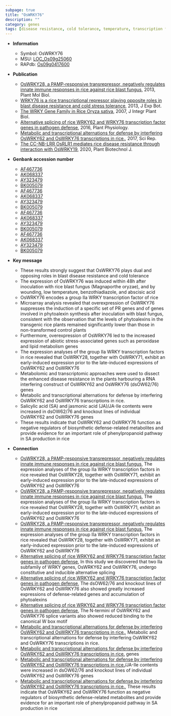 ```yaml
---
subpage: true
title: "OsWRKY76"
description: ""
category: genes
tags: [disease resistance, cold tolerance, temperature, transcription factor, blast, magnaporthe oryzae, blast disease, abiotic stress, disease, resistance, defense, salicylic acid, jasmonic, jasmonic acid,  sa , SA]
---
```


* **Information**  
    + Symbol: OsWRKY76  
    + MSU: [LOC_Os09g25060](http://rice.plantbiology.msu.edu/cgi-bin/ORF_infopage.cgi?orf=LOC_Os09g25060)  
    + RAPdb: [Os09g0417600](http://rapdb.dna.affrc.go.jp/viewer/gbrowse_details/irgsp1?name=Os09g0417600)  

* **Publication**  
    + [OsWRKY28, a PAMP-responsive transrepressor, negatively regulates innate immune responses in rice against rice blast fungus](http://www.ncbi.nlm.nih.gov/pubmed?term=OsWRKY28,+a+PAMP-responsive+transrepressor,+negatively+regulates+innate+immune+responses+in+rice+against+rice+blast+fungus%5BTitle%5D), 2013, Plant Mol Biol.
    + [WRKY76 is a rice transcriptional repressor playing opposite roles in blast disease resistance and cold stress tolerance](http://www.ncbi.nlm.nih.gov/pubmed?term=WRKY76+is+a+rice+transcriptional+repressor+playing+opposite+roles+in+blast+disease+resistance+and+cold+stress+tolerance%5BTitle%5D), 2013, J Exp Bot.
    + [The WRKY Gene Family in Rice Oryza sativa](http://www.ncbi.nlm.nih.gov/pubmed?term=The+WRKY+Gene+Family+in+Rice+Oryza+sativa%5BTitle%5D), 2007, J Integr Plant Biol.
    + [Alternative splicing of rice WRKY62 and WRKY76 transcription factor genes in pathogen defense](http://www.ncbi.nlm.nih.gov/pubmed?term=Alternative+splicing+of+rice+WRKY62+and+WRKY76+transcription+factor+genes+in+pathogen+defense%5BTitle%5D), 2016, Plant Physiology.
    + [Metabolic and transcriptional alternations for defense by interfering OsWRKY62 and OsWRKY76 transcriptions in rice.](http://www.ncbi.nlm.nih.gov/pubmed?term=Metabolic+and+transcriptional+alternations+for+defense+by+interfering+OsWRKY62+and+OsWRKY76+transcriptions+in+rice.%5BTitle%5D), 2017, Sci Rep.
    + [The CC-NB-LRR OsRLR1 mediates rice disease resistance through interaction with OsWRKY19](http://www.ncbi.nlm.nih.gov/pubmed?term=The+CC-NB-LRR+OsRLR1+mediates+rice+disease+resistance+through+interaction+with+OsWRKY19%5BTitle%5D), 2020, Plant Biotechnol J.

* **Genbank accession number**  
    + [AF467736](http://www.ncbi.nlm.nih.gov/nuccore/AF467736)
    + [AK068337](http://www.ncbi.nlm.nih.gov/nuccore/AK068337)
    + [AY323479](http://www.ncbi.nlm.nih.gov/nuccore/AY323479)
    + [BK005079](http://www.ncbi.nlm.nih.gov/nuccore/BK005079)
    + [AF467736](http://www.ncbi.nlm.nih.gov/nuccore/AF467736)
    + [AK068337](http://www.ncbi.nlm.nih.gov/nuccore/AK068337)
    + [AY323479](http://www.ncbi.nlm.nih.gov/nuccore/AY323479)
    + [BK005079](http://www.ncbi.nlm.nih.gov/nuccore/BK005079)
    + [AF467736](http://www.ncbi.nlm.nih.gov/nuccore/AF467736)
    + [AK068337](http://www.ncbi.nlm.nih.gov/nuccore/AK068337)
    + [AY323479](http://www.ncbi.nlm.nih.gov/nuccore/AY323479)
    + [BK005079](http://www.ncbi.nlm.nih.gov/nuccore/BK005079)
    + [AF467736](http://www.ncbi.nlm.nih.gov/nuccore/AF467736)
    + [AK068337](http://www.ncbi.nlm.nih.gov/nuccore/AK068337)
    + [AY323479](http://www.ncbi.nlm.nih.gov/nuccore/AY323479)
    + [BK005079](http://www.ncbi.nlm.nih.gov/nuccore/BK005079)

* **Key message**  
    + These results strongly suggest that OsWRKY76 plays dual and opposing roles in blast disease resistance and cold tolerance
    + The expression of OsWRKY76 was induced within 48h after inoculation with rice blast fungus (Magnaporthe oryzae), and by wounding, low temperature, benzothiadiazole, and abscisic acid
    + OsWRKY76 encodes a group IIa WRKY transcription factor of rice
    + Microarray analysis revealed that overexpression of OsWRKY76 suppresses the induction of a specific set of PR genes and of genes involved in phytoalexin synthesis after inoculation with blast fungus, consistent with the observation that the levels of phytoalexins in the transgenic rice plants remained significantly lower than those in non-transformed control plants
    + Furthermore, overexpression of OsWRKY76 led to the increased expression of abiotic stress-associated genes such as peroxidase and lipid metabolism genes
    + The expression analyses of the group IIa WRKY transcription factors in rice revealed that OsWRKY28, together with OsWRKY71, exhibit an early-induced expression prior to the late-induced expressions of OsWRKY62 and OsWRKY76
    + Metabolomic and transcriptomic approaches were used to dissect the enhanced disease resistance in the plants harbouring a RNA interfering construct of OsWRKY62 and OsWRKY76 (dsOW62/76) genes
    + Metabolic and transcriptional alternations for defense by interfering OsWRKY62 and OsWRKY76 transcriptions in rice.
    + Salicylic acid (SA) and jasmonic acid (JA)/JA-Ile contents were increased in dsOW62/76 and knockout lines of individual OsWRKY62 and OsWRKY76 genes
    + These results indicate that OsWRKY62 and OsWRKY76 function as negative regulators of biosynthetic defense-related metabolites and provide evidence for an important role of phenylpropanoid pathway in SA production in rice

* **Connection**  
    + [OsWRKY28, a PAMP-responsive transrepressor, negatively regulates innate immune responses in rice against rice blast fungus](http://www.ncbi.nlm.nih.gov/pubmed?term=OsWRKY28,+a+PAMP-responsive+transrepressor,+negatively+regulates+innate+immune+responses+in+rice+against+rice+blast+fungus%5BTitle%5D), The expression analyses of the group IIa WRKY transcription factors in rice revealed that OsWRKY28, together with OsWRKY71, exhibit an early-induced expression prior to the late-induced expressions of OsWRKY62 and OsWRKY76
    + [OsWRKY28, a PAMP-responsive transrepressor, negatively regulates innate immune responses in rice against rice blast fungus](http://www.ncbi.nlm.nih.gov/pubmed?term=OsWRKY28,+a+PAMP-responsive+transrepressor,+negatively+regulates+innate+immune+responses+in+rice+against+rice+blast+fungus%5BTitle%5D), The expression analyses of the group IIa WRKY transcription factors in rice revealed that OsWRKY28, together with OsWRKY71, exhibit an early-induced expression prior to the late-induced expressions of OsWRKY62 and OsWRKY76
    + [OsWRKY28, a PAMP-responsive transrepressor, negatively regulates innate immune responses in rice against rice blast fungus](http://www.ncbi.nlm.nih.gov/pubmed?term=OsWRKY28,+a+PAMP-responsive+transrepressor,+negatively+regulates+innate+immune+responses+in+rice+against+rice+blast+fungus%5BTitle%5D), The expression analyses of the group IIa WRKY transcription factors in rice revealed that OsWRKY28, together with OsWRKY71, exhibit an early-induced expression prior to the late-induced expressions of OsWRKY62 and OsWRKY76
    + [Alternative splicing of rice WRKY62 and WRKY76 transcription factor genes in pathogen defense](http://www.ncbi.nlm.nih.gov/pubmed?term=Alternative+splicing+of+rice+WRKY62+and+WRKY76+transcription+factor+genes+in+pathogen+defense%5BTitle%5D), In this study we discovered that two IIa subfamily of WRKY genes, OsWRKY62 and OsWRKY76, undergo constitutive and inducible alternative splicing
    + [Alternative splicing of rice WRKY62 and WRKY76 transcription factor genes in pathogen defense](http://www.ncbi.nlm.nih.gov/pubmed?term=Alternative+splicing+of+rice+WRKY62+and+WRKY76+transcription+factor+genes+in+pathogen+defense%5BTitle%5D), The dsOW62/76 and knockout lines of OsWRKY62 and OsWRKY76 also showed greatly increased expressions of defense-related genes and accumulation of phytoalexins
    + [Alternative splicing of rice WRKY62 and WRKY76 transcription factor genes in pathogen defense](http://www.ncbi.nlm.nih.gov/pubmed?term=Alternative+splicing+of+rice+WRKY62+and+WRKY76+transcription+factor+genes+in+pathogen+defense%5BTitle%5D), The N-termini of OsWRKY62 and OsWRKY76 splice variants also showed reduced binding to the canonical W box motif
    + [Metabolic and transcriptional alternations for defense by interfering OsWRKY62 and OsWRKY76 transcriptions in rice.](http://www.ncbi.nlm.nih.gov/pubmed?term=Metabolic+and+transcriptional+alternations+for+defense+by+interfering+OsWRKY62+and+OsWRKY76+transcriptions+in+rice.%5BTitle%5D), Metabolic and transcriptional alternations for defense by interfering OsWRKY62 and OsWRKY76 transcriptions in rice.
    + [Metabolic and transcriptional alternations for defense by interfering OsWRKY62 and OsWRKY76 transcriptions in rice.](dsOW62/76) genes
    + [Metabolic and transcriptional alternations for defense by interfering OsWRKY62 and OsWRKY76 transcriptions in rice.](JA)/JA-Ile contents were increased in dsOW62/76 and knockout lines of individual OsWRKY62 and OsWRKY76 genes
    + [Metabolic and transcriptional alternations for defense by interfering OsWRKY62 and OsWRKY76 transcriptions in rice.](http://www.ncbi.nlm.nih.gov/pubmed?term=Metabolic+and+transcriptional+alternations+for+defense+by+interfering+OsWRKY62+and+OsWRKY76+transcriptions+in+rice.%5BTitle%5D),  These results indicate that OsWRKY62 and OsWRKY76 function as negative regulators of biosynthetic defense-related metabolites and provide evidence for an important role of phenylpropanoid pathway in SA production in rice



